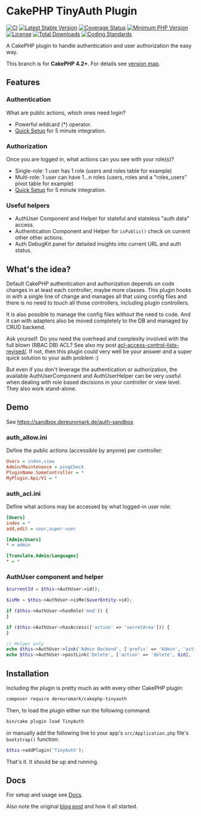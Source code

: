 # CakePHP TinyAuth Plugin

[![CI](https://github.com/dereuromark/cakephp-tinyauth/workflows/CI/badge.svg?branch=master)](https://github.com/dereuromark/cakephp-tinyauth/actions?query=workflow%3ACI+branch%3Amaster)
[![Latest Stable Version](https://poser.pugx.org/dereuromark/cakephp-tinyauth/v/stable.svg)](https://packagist.org/packages/dereuromark/cakephp-tinyauth)
[![Coverage Status](https://img.shields.io/codecov/c/github/dereuromark/cakephp-tinyauth/master.svg)](https://codecov.io/github/dereuromark/cakephp-tinyauth/branch/master)
[![Minimum PHP Version](https://img.shields.io/badge/php-%3E%3D%207.3-8892BF.svg)](https://php.net/)
[![License](https://poser.pugx.org/dereuromark/cakephp-tinyauth/license.svg)](https://packagist.org/packages/dereuromark/cakephp-tinyauth)
[![Total Downloads](https://poser.pugx.org/dereuromark/cakephp-tinyauth/d/total.svg)](https://packagist.org/packages/dereuromark/cakephp-tinyauth)
[![Coding Standards](https://img.shields.io/badge/cs-PSR--2--R-yellow.svg)](https://github.com/php-fig-rectified/fig-rectified-standards)

A CakePHP plugin to handle authentication and user authorization the easy way.

This branch is for **CakePHP 4.2+**. For details see [version map](https://github.com/dereuromark/cakephp-tinyauth/wiki#cakephp-version-map).

## Features

### Authentication
What are public actions, which ones need login?

- Powerful wildcard (*) operator.
- [Quick Setup](https://github.com/dereuromark/cakephp-tinyauth/blob/master/docs/Authentication.md#quick-setups) for 5 minute integration.

### Authorization
Once you are logged in, what actions can you see with your role(s)?

- Single-role: 1 user has 1 role (users and roles table for example)
- Multi-role: 1 user can have 1...n roles (users, roles and a "roles_users" pivot table for example)
- [Quick Setup](https://github.com/dereuromark/cakephp-tinyauth/blob/master/docs/Authorization.md#quick-setups) for 5 minute integration.

### Useful helpers
- AuthUser Component and Helper for stateful and stateless "auth data" access.
- Authentication Component and Helper for `isPublic()` check on current other other actions.
- Auth DebugKit panel for detailed insights into current URL and auth status.

## What's the idea?
Default CakePHP authentication and authorization depends on code changes in at least each controller, maybe more classes.
This plugin hooks in with a single line of change and manages all that using config files and there is no need to touch all those controllers, including plugin controllers.

It is also possible to manage the config files without the need to code.
And it can with adapters also be moved completely to the DB and managed by CRUD backend.

Ask yourself: Do you need the overhead and complexity involved with the full blown (RBAC DB) ACL? See also my post [acl-access-control-lists-revised/](https://www.dereuromark.de/2015/01/06/acl-access-control-lists-revised/).
If not, then this plugin could very well be your answer and a super quick solution to your auth problem :)

But even if you don't leverage the authentication or authorization, the available AuthUserComponent and AuthUserHelper
can be very useful when dealing with role based decisions in your controller or view level. They also work stand-alone.


## Demo
See https://sandbox.dereuromark.de/auth-sandbox

### auth_allow.ini
Define the public actions (accessible by anyone) per controller:
```ini
Users = index,view
Admin/Maintenance = pingCheck
PluginName.SomeController = *
MyPlugin.Api/V1 = *
```

### auth_acl.ini
Define what actions may be accessed by what logged-in user role:
```ini
[Users]
index = *
add,edit = user,super-user

[Admin/Users]
* = admin

[Translate.Admin/Languages]
* = *
```

### AuthUser component and helper
```php
$currentId = $this->AuthUser->id();

$isMe = $this->AuthUser->isMe($userEntity->id);

if ($this->AuthUser->hasRole('mod')) {
}

if ($this->AuthUser->hasAccess(['action' => 'secretArea'])) {
}

// Helper only
echo $this->AuthUser->link('Admin Backend', ['prefix' => 'Admin', 'action' => 'index']);
echo $this->AuthUser->postLink('Delete', ['action' => 'delete', $id], ['confirm' => 'Sure?']);
```

## Installation
Including the plugin is pretty much as with every other CakePHP plugin:

```bash
composer require dereuromark/cakephp-tinyauth
```

Then, to load the plugin either run the following command:

```sh
bin/cake plugin load TinyAuth
```

or manually add the following line to your app's `src/Application.php` file's `bootstrap()` function:

```php
$this->addPlugin('TinyAuth');
```

That's it. It should be up and running.

## Docs
For setup and usage see [Docs](/docs).

Also note the original [blog post](https://www.dereuromark.de/2011/12/18/tinyauth-the-fastest-and-easiest-authorization-for-cake2/) and how it all started.
